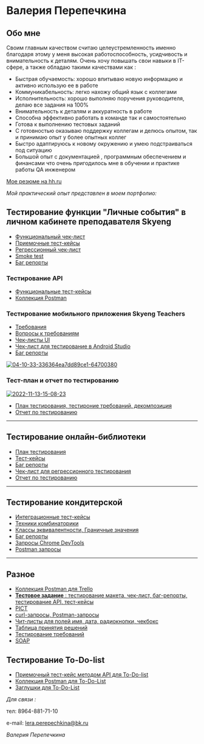 #   Валерия Перепечкина

## **Обо мне**
 Своим главным качеством считаю целеустремленность именно благодаря этому у меня высокая работоспособность, усидчивость и внимательность к деталям.
 Очень хочу повышать свои навыки в IT- сфере, а также обладаю такими качествами как :

+	Быстрая обучаемость: хорошо впитываю новую информацию и активно использую ее в работе
+ Коммуникабельность: легко нахожу общий язык с коллегами
+ Исполнительность: хорошо выполняю поручения руководителя, делаю все задания на 100%
+ Внимательность к деталям и аккуратность в работе
+ Способна эффективно работать в команде так и самостоятельно
+ Готова к выполнению тестовых заданий
+ С готовностью оказываю поддержку коллегам и делюсь опытом, так и принимаю опыт у более опытных коллег
+ Быстро адаптируюсь к новому окружению и умею подстраиваться под ситуацию
+ Большой опыт с документацией , программным обеспечением и финансами что очень пригодилось мне в обучении и практике работы  QA инженером

[Мое резюме на hh.ru](https://astrakhan.hh.ru/applicant/resumes/view?resume=e744e704ff09dbc3240039ed1f4d7633743167) 

*Мой практический опыт представлен в моем портфолио:*

## Тестирование функции "Личные события" в личном кабинете преподавателя Skyeng
+ [Функциональный чек-лист](https://docs.google.com/spreadsheets/d/1A3-zErHqnKHbLkq4-i3Hoc1vIygNV5uFwRDdzVFA3Nc/edit?usp=sharing)
+ [Приемочные тест-кейсы](https://docs.google.com/spreadsheets/d/18mlNwW6YJsr1DDNFdFy95ALct9EeloD4wPEEUSzAaSQ/edit?usp=sharing)
+ [Регрессионный чек-лист](https://docs.google.com/spreadsheets/d/1i0XR_R7IABMyfGjNvM5p1m1scHYPmarN9GNRxTTU4Ks/edit?usp=sharing)
+ [Smoke test](https://docs.google.com/spreadsheets/d/1Np1YSFZbI3-UMRE0tj_H5KH9_B5gxrioA2yCdqvJO5c/edit?usp=sharing)
+ [Баг репорты](https://docs.google.com/document/d/1pIiuNXUnQB6ujnaWfmkiX4eW5ir7KrhsprGU_IPTQzw/edit?usp=sharing)

### Тестирование API
+ [Функциональные тест-кейсы](https://docs.google.com/document/d/1cJm8-tGRf-4zkRXh4UHDrtCtyxRrBiZDOGDlxI_qX1A/edit?usp=sharing)
+ [Коллекция Postman](https://cloudy-station-442320.postman.co/workspace/%D0%9A%D1%83%D1%80%D1%81%D0%BE%D0%B2%D0%B0%D1%8F-%D1%80%D0%B0%D0%B1%D0%BE%D1%82%D0%B0-%E2%84%962~718def10-af7f-4d9c-90d4-084e033e18a1/collection/23037088-853fa163-0fa8-4524-8b8a-67c4936d49ce?action=share&creator=23037088)

### Тестирование мобильного приложения Skyeng Teachers
+ [Требования](https://docs.google.com/document/d/18pTOW5OKtqQjWqhitPptTGIAAWZ0XB3AsGBuIPkRzZ4/edit?usp=sharing)
+ [Вопросы к требованиям](https://docs.google.com/document/d/1mvbVbFq0vm3tEIw9aL1ME7q6eTsK9W9kMXy0b3vwGl4/edit?usp=sharing)
+ [Чек-листы UI ](https://docs.google.com/spreadsheets/d/1R1jhRZFJYDFaLNfn2s_M2yE7n3TiD_oxCV-XDlgsG9w/edit?usp=sharing)
+ [Чек-лист для тестирование в Android Studio](https://docs.google.com/spreadsheets/d/1W_7B5HHDxBhKAE1BsacrdNRpMW-t6ZqsODqqlRGMDkU/edit?usp=sharing)
+ [Баг репорты](https://docs.google.com/document/d/1htQKtFAlv2mJPRrZO5gZQTOo8-WP-zF4SjuMuioRj8s/edit?usp=sharing)
  
<a href="https://ibb.co/3dc29pm"><img src="https://i.ibb.co/wg4VFSh/04-10-33-336364ea7dd89ce1-64700380.png" alt="04-10-33-336364ea7dd89ce1-64700380" border="0"></a>


### Тест-план и отчет по тестированию
<a href="https://ibb.co/q9gRYVb"><img src="https://i.ibb.co/hHdKFwp/2022-11-13-15-08-23.png" alt="2022-11-13-15-08-23" border="0"></a>
+ [План тестирования, тестироние требований, декомпозиция](https://docs.google.com/document/d/1nWBeF8Py_3hDBzP68GPOdbHYmaDZ8xj1Xof-iefSq34/edit?usp=sharing)
+ [Отчет по тестированию](https://docs.google.com/document/d/1wEqdaXExdXCFXfeLMNcYHjwnOjjaxzi5XslICKapFQA/edit?usp=sharing)
  
---

## Тестирование онлайн-библиотеки
+ [План тестирования](https://docs.google.com/document/d/1cCP9qa2IA6E04k9-e1oJ7SNKJF98uF9TJ8QXEKG9tG0/edit?usp=sharing)
+ [Тест-кейсы](https://docs.google.com/document/d/1YuuldoFH3vp6gfnkeumFZk7_XfscALWA0Bs8RqCA9os/edit?usp=sharing)
+ [Баг репорты](https://docs.google.com/document/d/1IsClSZEjjoW9wGijYD4FRTvEyqkHU8-kOLSHAFds4Cc/edit?usp=sharing)
+ [Чек-лист для регрессионного тестирования](https://docs.google.com/spreadsheets/d/1RWAi82YU9JCk1jBprXzYPrzUouMK8mGoPg3Wf2f0nu0/edit?usp=sharing)
+ [Отчет по тестированию](https://docs.google.com/document/d/1X1MBiZf9h8FzgiGv9hAVg14f3vucCHpL6_Xq0MIlSLI/edit?usp=sharing)
  
---

## Тестирование кондитерской
+ [Интеграционные тест-кейсы](https://docs.google.com/document/d/1ukMkFf1JQhMfKqSydiqxy2MJZfT1dUif5WK8CR-ULCs/edit?usp=sharing)
+ [Техники комбинаторики](https://docs.google.com/spreadsheets/d/1shheZ4B1WcoxTlO5ijDmv9cqdegRUTVJNiEi2dprUd8/edit?usp=sharing)
+ [Классы эквивалентности, Граничные значения](https://docs.google.com/spreadsheets/d/1pbL77LXqK5B5bVwoh4svuJfXcHNjwQ3N6RqKwoGSGKY/edit?usp=sharing)
+ [Баг репорты](https://docs.google.com/document/d/1kzdYEJkklR5HXnzrFVGAxawVz45dPQ_zBTq9M5eo5k4/edit?usp=sharing)
+ [Запросы Chrome DevTools](https://docs.google.com/document/d/1He2--K0E6PEmWm8EgjZqO7qzIZ7qTLH4bELfRWdWfjY/edit?usp=sharing)
+ [Postman запросы](https://cloudy-station-442320.postman.co/workspace/HW3-API~7b53744a-5cee-4a61-94bb-0cb409a62693/collection/23037088-9a2c3c95-832d-47f9-869f-76eb73f0b8b4?action=share&creator=23037088)

---

## Разное
+ [Коллекция Postman для Trello](https://cloudy-station-442320.postman.co/workspace/HW-5~9ced83b5-c0ad-45ba-86ea-1b14097f9e5a/collection/23037088-351df890-3c7f-4a70-a23b-256110cb73e9?action=share&creator=23037088)
+ [**Тестовое задание** : тестирование макета, чек-лист, баг-репорты, тестирование API, тест-кейсы](https://docs.google.com/document/d/1RRLRqTC4Xn9YP6fQqEiOuuz1yOGMs_mjieEQ0YS0idA/edit?usp=sharing)
+ [PICT](https://docs.google.com/spreadsheets/d/1MDl0Ao86iY-TZPoi4O4L63jvLuk9ofDEC8sEuq5eZUs/edit?usp=sharing)
+ [curl-запросы, Postman-запросы](https://docs.google.com/document/d/1V93PgNnOyMCC_6QWqX6nLffPPmSLRgFVZw3SBlKA_hA/edit?usp=sharing)
+ [Чит-листы для полей имя, дата, радиокнопки, чекбокс](https://docs.google.com/spreadsheets/d/1I5cTzJVmfygoTAHqLcjQG4Jrvv29fvIRubfe_Aqu1zg/edit?usp=sharing)
+ [Таблица принятия решений](https://docs.google.com/spreadsheets/d/1mpw7_MCvZrjSm84d0Y-CzHxmWuUaO3hDMt9QxYLYxDg/edit?usp=sharing)
+ [Тестирование требований](https://docs.google.com/spreadsheets/d/1HSXxomrPoL8XX-UY9y335T46y3p4qUPnQbFrn8tHUVY/edit?usp=sharing)
+ [SOAP](https://docs.google.com/document/d/11d7G8WWA8AyfxSYfFSdQWtooKJeJ80kzhJG1LHiykTg/edit?usp=sharing)
  
## Тестирование To-Do-list
+ [Приемочный тест-кейс методом API для To-Do-list](https://docs.google.com/document/d/1s5wzOYNYHB0l4nwfE260PeanTSuMwzrX4sIlCxrZlYY/edit?usp=sharing)
+ [Коллекция Postman для To-Do-List ](https://cloudy-station-442320.postman.co/workspace/HW-4-%25D0%2597%25D0%25B0%25D0%25B3%25D0%25BB%25D1%2583%25D1%2588%25D0%25BA%25D0%25B8~2fc37be7-d63a-4344-858f-510b274f02f4/collection/23037088-b80d409f-190b-4e9a-93aa-8636fb39736b?action=share&creator=23037088)
+ [Заглушки для To-Do-List](https://cloudy-station-442320.postman.co/workspace/HW-4-%25D0%2597%25D0%25B0%25D0%25B3%25D0%25BB%25D1%2583%25D1%2588%25D0%25BA%25D0%25B8~2fc37be7-d63a-4344-858f-510b274f02f4/collection/23037088-4ef6928f-5ad3-44c8-8591-51b99a4baf37?action=share&creator=23037088)


*Для связи :*

тел: 8964-881-71-10

e-mail: lera.perepechkina@bk.ru

*Валерия Перепечкина*
